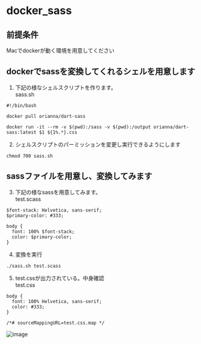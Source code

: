 # docker_sass

## 前提条件
Macでdockerが動く環境を用意してください

## dockerでsassを変換してくれるシェルを用意します
1. 下記の様なシェルスクリプトを作ります。  
sass.sh
```
#!/bin/bash

docker pull orianna/dart-sass

docker run -it --rm -v $(pwd):/sass -v $(pwd):/output orianna/dart-sass:latest $1 ${1%.*}.css
```

2. シェルスクリプトのパーミッションを変更し実行できるようにします
```
chmod 700 sass.sh
```

## sassファイルを用意し、変換してみます
3. 下記の様なsassを用意してみます。  
test.scass
```
$font-stack: Helvetica, sans-serif;
$primary-color: #333;

body {
  font: 100% $font-stack;
  color: $primary-color;
}
```

4. 変換を実行  
```
./sass.sh test.scass
```

5. test.cssが出力されている。中身確認  
test.css
```
body {
  font: 100% Helvetica, sans-serif;
  color: #333;
}

/*# sourceMappingURL=test.css.map */
```

![image](https://user-images.githubusercontent.com/2200168/142796758-cbc48479-9500-41c0-8b11-0839fed830a9.png)
